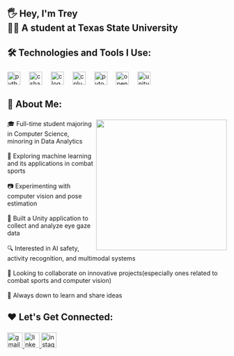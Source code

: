 <h2 align="left">🖐️ Hey, I'm Trey<br>👨‍🎓 A student at Texas State University</h2>

###

<h2 align="left">🛠 Technologies and Tools I Use:</h2>

###

<div align="left">
  <img src="https://cdn.jsdelivr.net/gh/devicons/devicon/icons/python/python-original.svg" height="30" alt="python logo"  />
  <img width="12" />
  <img src="https://cdn.jsdelivr.net/gh/devicons/devicon/icons/csharp/csharp-original.svg" height="30" alt="csharp logo"  />
  <img width="12" />
  <img src="https://cdn.jsdelivr.net/gh/devicons/devicon/icons/c/c-original.svg" height="30" alt="c logo"  />
  <img width="12" />
  <img src="https://cdn.jsdelivr.net/gh/devicons/devicon/icons/cplusplus/cplusplus-original.svg" height="30" alt="cplusplus logo"  />
  <img width="12" />
  <img src="https://cdn.jsdelivr.net/gh/devicons/devicon/icons/pytorch/pytorch-original.svg" height="30" alt="pytorch logo"  />
  <img width="12" />
  <img src="https://cdn.jsdelivr.net/gh/devicons/devicon/icons/opencv/opencv-original.svg" height="30" alt="opencv logo"  />
  <img width="12" />
  <img src="https://cdn.jsdelivr.net/gh/devicons/devicon/icons/unity/unity-original.svg" height="30" alt="unity logo"  />
</div>

###

<h2 align="left">📖 About Me:</h2>

###

<img align="right" height="300" src="https://media.tenor.com/dcfGaIZN4aIAAAAj/ghost-destiny.gif"  />

###

<p align="left">🎓 Full-time student majoring in Computer Science, minoring in Data Analytics<br><br>🤖 Exploring machine learning and its applications in combat sports<br><br>📷 Experimenting with computer vision and pose estimation<br><br>🧠 Built a Unity application to collect and analyze eye gaze data<br><br>🔍 Interested in AI safety, activity recognition, and multimodal systems<br><br>🤝 Looking to collaborate on innovative projects(especially ones related to combat sports and computer vision)<br><br>💬 Always down to learn and share ideas</p>

###

<h2 align="left">❤️ Let's Get Connected:</h2>

###

<div align="left">
  <a href="mailto:mathew.rachall@gmail.com" target="_blank">
    <img src="https://img.shields.io/static/v1?message=Gmail&logo=gmail&label=&color=D14836&logoColor=white&labelColor=&style=for-the-badge" height="35" alt="gmail logo"  />
  </a>
  <a href="https://www.linkedin.com/in/mathew-rachall-b91aa322b/" target="_blank">
    <img src="https://img.shields.io/static/v1?message=LinkedIn&logo=linkedin&label=&color=0077B5&logoColor=white&labelColor=&style=for-the-badge" height="35" alt="linkedin logo"  />
  </a>
  <img src="https://img.shields.io/static/v1?message=Instagram&logo=instagram&label=&color=E4405F&logoColor=white&labelColor=&style=for-the-badge" height="35" alt="instagram logo"  />
</div>

###
